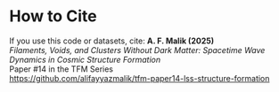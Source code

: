 
# How to Cite

If you use this code or datasets, cite:
**A. F. Malik (2025)**  
*Filaments, Voids, and Clusters Without Dark Matter: Spacetime Wave Dynamics in Cosmic Structure Formation*  
Paper #14 in the TFM Series  
https://github.com/alifayyazmalik/tfm-paper14-lss-structure-formation
